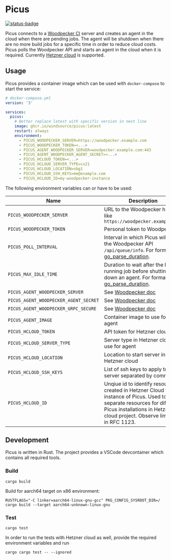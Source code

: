 # Picus

[![status-badge](https://github-ci.fonona.net/api/badges/windsource/picus/status.svg)](https://github-ci.fonona.net/windsource/picus)

Picus connects to a [Woodpecker CI](https://woodpecker-ci.org) server and
creates an agent in the cloud when there are pending jobs. The
agent will be shutdown when there are no more build jobs for a specific time in
order to reduce cloud costs.
Picus polls the Woodpecker API and starts an agent in the cloud when it is
required. Currently [Hetzner cloud](https://www.hetzner.com/cloud) is supported.

## Usage

Picus provides a container image which can be used with `docker-compose` to
start the service:

```yml
# docker-compose.yml
version: '3'

services:
  picus:
    # Better replace latest with specific version in next line
    image: ghcr.io/windsource/picus:latest
    restart: always
    environment:
      - PICUS_WOODPECKER_SERVER=https://woodpecker.example.com
      - PICUS_WOODPECKER_TOKEN=<...>
      - PICUS_AGENT_WOODPECKER_SERVER=woodpecker.example.com:443
      - PICUS_AGENT_WOODPECKER_AGENT_SECRET=<...>
      - PICUS_HCLOUD_TOKEN=<...>
      - PICUS_HCLOUD_SERVER_TYPE=cx21
      - PICUS_HCLOUD_LOCATION=nbg1
      - PICUS_HCLOUD_SSH_KEYS=me@example.com
      - PICUS_HCLOUD_ID=my-woodpecker-instance
```

The following environment variables can or have to be used:

Name | Description | Default
---- | ----------- | -------
`PICUS_WOODPECKER_SERVER` | URL to the Woodpecker host like `https://woodpecker.example.com` | -
`PICUS_WOODPECKER_TOKEN` | Personal token to Woodpecker | -
`PICUS_POLL_INTERVAL` | Interval in which Picus will poll the Woodpecker API `/api/queue/info`.  For format see [go_parse_duration](https://docs.rs/go-parse-duration/latest/go_parse_duration/). | 10s
`PICUS_MAX_IDLE_TIME` | Duration to wait after the last running job before shutting down an agent. For format see [go_parse_duration](https://docs.rs/go-parse-duration/latest/go_parse_duration/). | 30m
`PICUS_AGENT_WOODPECKER_SERVER` | See [Woodpecker doc](https://woodpecker-ci.org/docs/administration/agent-config#woodpecker_server) | -
`PICUS_AGENT_WOODPECKER_AGENT_SECRET` | See [Woodpecker doc](https://woodpecker-ci.org/docs/administration/agent-config#woodpecker_agent_secret) | -
`PICUS_AGENT_WOODPECKER_GRPC_SECURE` | See [Woodpecker doc](https://woodpecker-ci.org/docs/administration/agent-config#woodpecker_grpc_secure) | `true`
`PICUS_AGENT_IMAGE` | Container image to use for the agent | `woodpeckerci/woodpecker-agent:latest`
`PICUS_HCLOUD_TOKEN` | API token for Hetzner cloud | -
`PICUS_HCLOUD_SERVER_TYPE` | Server type in Hetzner cloud to use for agent | `cx11`
`PICUS_HCLOUD_LOCATION` | Location to start server in Hetzner cloud | `nbg1`
`PICUS_HCLOUD_SSH_KEYS` | List of ssh keys to apply to the server separated by comma | -
`PICUS_HCLOUD_ID` | Unqiue id to identify resources created in Hetzner Cloud for this instance of Picus. Used to separate resources for different Picus installations in Hetzner cloud project. Observe limitation in RFC 1123.| `picus-test`

## Development

Picus is written in Rust. The project provides a VSCode devcontainer which
contains all required tools.

### Build

```shell
cargo build
```

Build for aarch64 target on x86 environment:

```shell
RUSTFLAGS="-C linker=aarch64-linux-gnu-gcc" PKG_CONFIG_SYSROOT_DIR=/ cargo build --target aarch64-unknown-linux-gnu
```

### Test

```console
cargo test
```

In order to run the tests with Hetzner cloud as well, provide the required
environment variables and run

```console
cargo cargo test -- --ignored
```

